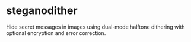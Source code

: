 # steganodither
Hide secret messages in images using dual-mode halftone dithering with optional encryption and error correction.
